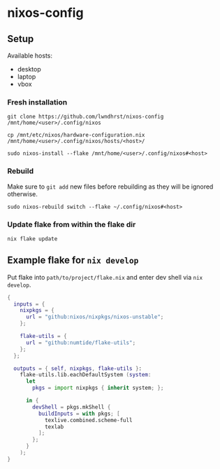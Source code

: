 # nixos-config



## Setup

Available hosts:
- desktop
- laptop
- vbox



### Fresh installation

```
git clone https://github.com/lwndhrst/nixos-config /mnt/home/<user>/.config/nixos
```

```
cp /mnt/etc/nixos/hardware-configuration.nix /mnt/home/<user>/.config/nixos/hosts/<host>/
```

```
sudo nixos-install --flake /mnt/home/<user>/.config/nixos#<host>
```



### Rebuild

Make sure to `git add` new files before rebuilding as they will be ignored otherwise.

```
sudo nixos-rebuild switch --flake ~/.config/nixos#<host>
```



### Update flake from within the flake dir

```
nix flake update
```



## Example flake for `nix develop`

Put flake into `path/to/project/flake.nix` and enter dev shell via `nix develop`.

```nix
{
  inputs = {
    nixpkgs = {
      url = "github:nixos/nixpkgs/nixos-unstable";
    };

    flake-utils = {
      url = "github:numtide/flake-utils";
    };
  };

  outputs = { self, nixpkgs, flake-utils }:
    flake-utils.lib.eachDefaultSystem (system:
      let 
        pkgs = import nixpkgs { inherit system; };

      in {
        devShell = pkgs.mkShell {
          buildInputs = with pkgs; [
            texlive.combined.scheme-full
            texlab
          ];
        };
      }
    );
}
```
